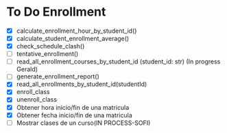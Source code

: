 # To Do Enrollment 

- [X] calculate_enrollment_hour_by_student_id() 
- [x] calculate_student_enrollment_average() 
- [X] check_schedule_clash()
- [ ] tentative_enrollment()
- [ ] read_all_enrollment_courses_by_student_id (student_id: str)  (In progress Gerald)
- [ ] generate_enrollment_report()
- [X] read_all_enrollments_by_student_id(studentId) 
- [X] enroll_class
- [X] unenroll_class
- [x] Obtener hora inicio/fin de una matricula
- [X] Obtener fecha inicio/fin de una matricula
- [ ] Mostrar clases de un curso(IN PROCESS-SOFI)
